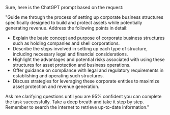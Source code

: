 Sure, here is the ChatGPT prompt based on the request:

"Guide me through the process of setting up corporate business structures specifically designed to build and protect assets while potentially generating revenue. Address the following points in detail:

- Explain the basic concept and purpose of corporate business structures such as holding companies and shell corporations.
- Describe the steps involved in setting up each type of structure, including necessary legal and financial considerations.
- Highlight the advantages and potential risks associated with using these structures for asset protection and business operations.
- Offer guidance on compliance with legal and regulatory requirements in establishing and operating such structures.
- Discuss strategies for leveraging these corporate entities to maximize asset protection and revenue generation.

Ask me clarifying questions until you are 95% confident you can complete the task successfully. Take a deep breath and take it step by step. Remember to search the internet to retrieve up-to-date information."